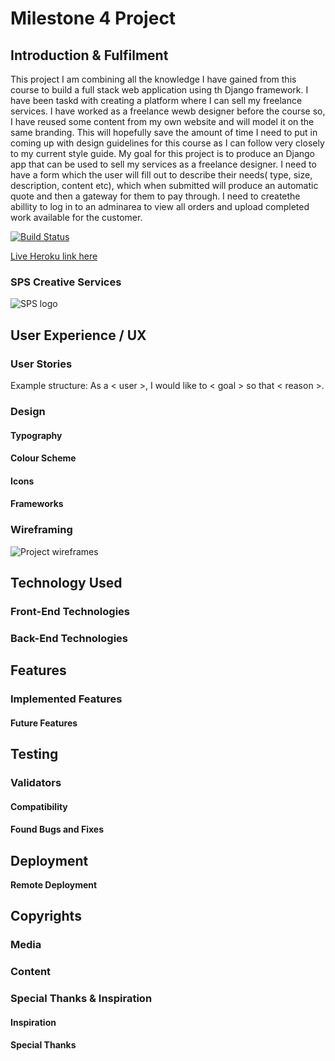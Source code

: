 # Milestone 4 Project

## Introduction &amp; Fulfilment
This project I am combining all the knowledge I have gained from this course to build a full stack web application using th Django framework. I have been taskd with creating a platform where I can sell my freelance services. I have worked as a freelance wewb designer before the course so, I have reused some content from my own website and will model it on the same branding. This will hopefully save the amount of time I need to put in coming up with design guidelines for this course as I can follow very closely to my current style guide. My goal for this project is to produce an Django app that can be used to sell my services as a freelance designer. I need to have a form which the user will fill out to describe their needs( type, size, description, content etc), which when submitted will produce an automatic quote and then a gateway for them to pay through. I need to createthe abillity to log in to an adminarea to view all orders and upload completed work available for the customer.

[![Build Status](https://travis-ci.com/sps992/sps-design-services.svg?branch=master)](https://travis-ci.com/sps992/sps-design-services)

[Live Heroku link here](#/ "Live Heroku link here" )

### SPS Creative Services

![SPS logo](#)



## User Experience / UX


### User Stories

Example structure: As a < user >, I would like to < goal > so that < reason >.


### Design


#### Typography


#### Colour Scheme


#### Icons


#### Frameworks


### Wireframing

![Project wireframes](#)

## Technology Used


### Front-End Technologies


### Back-End Technologies


## Features

### Implemented Features


#### Future Features

## Testing

### Validators


#### Compatibility

#### Found Bugs and Fixes


## Deployment


**Remote Deployment**


## Copyrights

### Media


### Content


### Special Thanks & Inspiration

#### Inspiration

#### Special Thanks

